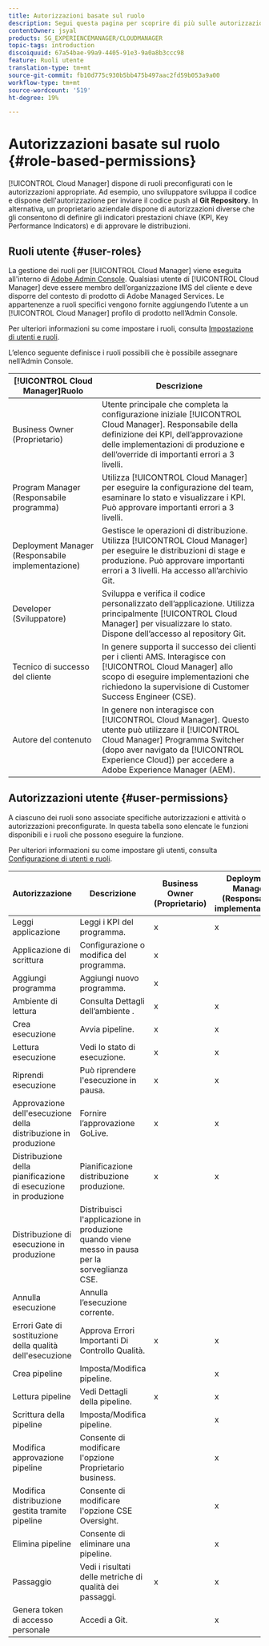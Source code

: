 ```yaml
---
title: Autorizzazioni basate sul ruolo
description: Segui questa pagina per scoprire di più sulle autorizzazioni basate su ruoli .
contentOwner: jsyal
products: SG_EXPERIENCEMANAGER/CLOUDMANAGER
topic-tags: introduction
discoiquuid: 67a54bae-99a9-4405-91e3-9a0a8b3ccc98
feature: Ruoli utente
translation-type: tm+mt
source-git-commit: fb10d775c930b5bb475b497aac2fd59b053a9a00
workflow-type: tm+mt
source-wordcount: '519'
ht-degree: 19%

---
```



# Autorizzazioni basate sul ruolo {#role-based-permissions}

[!UICONTROL Cloud Manager] dispone di ruoli preconfigurati con le autorizzazioni appropriate. Ad esempio, uno sviluppatore sviluppa il codice e dispone dell&#39;autorizzazione per inviare il codice push al **Git Repository**. In alternativa, un proprietario aziendale dispone di autorizzazioni diverse che gli consentono di definire gli indicatori prestazioni chiave (KPI, Key Performance Indicators) e di approvare le distribuzioni.

## Ruoli utente {#user-roles}

La gestione dei ruoli per [!UICONTROL Cloud Manager] viene eseguita all&#39;interno di [Adobe Admin Console](https://helpx.adobe.com/it/enterprise/using/admin-console.html). Qualsiasi utente di [!UICONTROL Cloud Manager] deve essere membro dell’organizzazione IMS del cliente e deve disporre del contesto di prodotto di Adobe Managed Services. Le appartenenze a ruoli specifici vengono fornite aggiungendo l’utente a un [!UICONTROL Cloud Manager] profilo di prodotto nell’Admin Console.

Per ulteriori informazioni su come impostare i ruoli, consulta [Impostazione di utenti e ruoli](setting-up-users-and-roles.md).

L’elenco seguente definisce i ruoli possibili che è possibile assegnare nell’Admin Console.

| **[!UICONTROL Cloud Manager]Ruolo** | **Descrizione** |
|---|---|
| Business Owner (Proprietario) | Utente principale che completa la configurazione iniziale [!UICONTROL Cloud Manager]. Responsabile della definizione dei KPI, dell’approvazione delle implementazioni di produzione e dell’override di importanti errori a 3 livelli. |
| Program Manager (Responsabile programma) | Utilizza [!UICONTROL Cloud Manager] per eseguire la configurazione del team, esaminare lo stato e visualizzare i KPI. Può approvare importanti errori a 3 livelli. |
| Deployment Manager (Responsabile implementazione) | Gestisce le operazioni di distribuzione. Utilizza [!UICONTROL Cloud Manager] per eseguire le distribuzioni di stage e produzione. Può approvare importanti errori a 3 livelli. Ha accesso all’archivio Git. |
| Developer (Sviluppatore) | Sviluppa e verifica il codice personalizzato dell’applicazione. Utilizza principalmente [!UICONTROL Cloud Manager] per visualizzare lo stato. Dispone dell’accesso al repository Git. |
| Tecnico di successo del cliente | In genere supporta il successo dei clienti per i clienti AMS. Interagisce con [!UICONTROL Cloud Manager] allo scopo di eseguire implementazioni che richiedono la supervisione di Customer Success Engineer (CSE). |
| Autore del contenuto | In genere non interagisce con [!UICONTROL Cloud Manager]. Questo utente può utilizzare il [!UICONTROL Cloud Manager] Programma Switcher (dopo aver navigato da [!UICONTROL Experience Cloud]) per accedere a Adobe Experience Manager (AEM). |

## Autorizzazioni utente {#user-permissions}

A ciascuno dei ruoli sono associate specifiche autorizzazioni e attività o autorizzazioni preconfigurate. In questa tabella sono elencate le funzioni disponibili e i ruoli che possono eseguire la funzione.

Per ulteriori informazioni su come impostare gli utenti, consulta [Configurazione di utenti e ruoli](setting-up-users-and-roles.md).

| Autorizzazione | Descrizione | Business Owner (Proprietario) | Deployment Manager (Responsabile implementazione) | Program Manager (Responsabile programma) | Developer (Sviluppatore) | CSE |
|--- |--- |--- |--- |--- |--- |--- |
| Leggi applicazione | Leggi i KPI del programma. | x | x | x | x | x |
| Applicazione di scrittura | Configurazione o modifica del programma. | x |  |  |  |  |
| Aggiungi programma | Aggiungi nuovo programma. | x |  |  |  |  |
| Ambiente di lettura | Consulta Dettagli dell’ambiente . | x | x | x | x | x |
| Crea esecuzione | Avvia pipeline. | x | x | x |  |  |
| Lettura esecuzione | Vedi lo stato di esecuzione. | x | x | x | x | x |
| Riprendi esecuzione | Può riprendere l&#39;esecuzione in pausa. | x | x | x |  | x |
| Approvazione dell&#39;esecuzione della distribuzione in produzione | Fornire l’approvazione GoLive. | x | x | x |  |  |
| Distribuzione della pianificazione di esecuzione in produzione | Pianificazione distribuzione produzione. | x | x | x |  | x |
| Distribuzione di esecuzione in produzione | Distribuisci l&#39;applicazione in produzione quando viene messo in pausa per la sorveglianza CSE. |  |  |  |  | x |
| Annulla esecuzione | Annulla l’esecuzione corrente. |  |  | x |  |  |
| Errori Gate di sostituzione della qualità dell&#39;esecuzione | Approva Errori Importanti Di Controllo Qualità. | x | x | x |  |  |
| Crea pipeline | Imposta/Modifica pipeline. |  | x |  |  |  |
| Lettura pipeline | Vedi Dettagli della pipeline. | x | x | x | x | x |
| Scrittura della pipeline | Imposta/Modifica pipeline. |  | x |  |  |  |
| Modifica approvazione pipeline | Consente di modificare l&#39;opzione Proprietario business. |  | x |  |  |  |
| Modifica distribuzione gestita tramite pipeline | Consente di modificare l&#39;opzione CSE Oversight. |  | x |  |  |  |
| Elimina pipeline | Consente di eliminare una pipeline. |  | x |  |  |  |
| Passaggio | Vedi i risultati delle metriche di qualità dei passaggi. | x | x | x | x | x |
| Genera token di accesso personale | Accedi a Git. |  | x |  | x |  |

